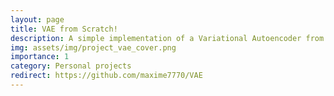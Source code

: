 ```yaml
---
layout: page
title: VAE from Scratch!
description: A simple implementation of a Variational Autoencoder from scratch using Python and TensorFlow - check also the blog post!
img: assets/img/project_vae_cover.png
importance: 1
category: Personal projects
redirect: https://github.com/maxime7770/VAE
---
```

